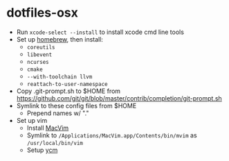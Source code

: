 # dotfiles-osx

- Run `xcode-select --install` to install xcode cmd line tools
- Set up [homebrew](https://docs.brew.sh/Installation.html), then install:
  - `coreutils`
  - `libevent`
  - `ncurses`
  - `cmake`
  - `--with-toolchain llvm`
  - `reattach-to-user-namespace`
- Copy .git-prompt.sh to $HOME from https://github.com/git/git/blob/master/contrib/completion/git-prompt.sh
- Symlink to these config files from $HOME
  - Prepend names w/ "."
- Set up vim
  - Install [MacVim](https://github.com/macvim-dev/macvim/releases)
  - Symlink to `/Applications/MacVim.app/Contents/bin/mvim` as `/usr/local/bin/vim`
  - Setup [ycm](https://github.com/Valloric/YouCompleteMe#installation)
